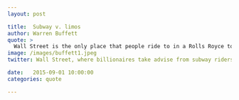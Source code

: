 ```yaml
---
layout: post

title:  Subway v. limos
author: Warren Buffett
quote: >
  Wall Street is the only place that people ride to in a Rolls Royce to get advice from those who take the subway.
image: /images/buffett1.jpeg
twitter: Wall Street, where billionaires take advise from subway riders. Warren Buffett http://quotes.stockflare.com/

date:   2015-09-01 10:00:00
categories: quote

---
```


